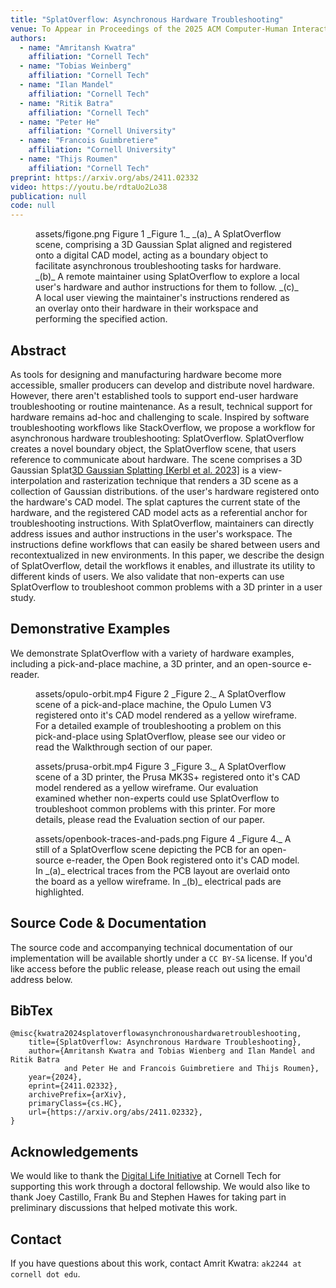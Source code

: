 ```yaml
---
title: "SplatOverflow: Asynchronous Hardware Troubleshooting"
venue: To Appear in Proceedings of the 2025 ACM Computer-Human Interaction Conference (CHI’25)
authors:
  - name: "Amritansh Kwatra"
    affiliation: "Cornell Tech"
  - name: "Tobias Weinberg"
    affiliation: "Cornell Tech"
  - name: "Ilan Mandel"
    affiliation: "Cornell Tech"
  - name: "Ritik Batra"
    affiliation: "Cornell Tech"
  - name: "Peter He"
    affiliation: "Cornell University"
  - name: "Francois Guimbretiere"
    affiliation: "Cornell University"
  - name: "Thijs Roumen"
    affiliation: "Cornell Tech"
preprint: https://arxiv.org/abs/2411.02332
video: https://youtu.be/rdtaUo2Lo38
publication: null
code: null 
---
```


<figure>
  <src>assets/figone.png</src>
  <alt>Figure 1</alt>
  <caption>
    _Figure 1._ _(a)_ A SplatOverflow scene, comprising a 3D Gaussian Splat aligned and registered onto a digital CAD model, acting as a boundary object to facilitate asynchronous troubleshooting tasks for hardware. _(b)_ A remote maintainer using SplatOverflow to explore a local user's hardware and author instructions for them to follow. _(c)_ A local user viewing the maintainer's instructions rendered as an overlay onto their hardware in their workspace and performing the specified action.
  </caption>
</figure>

## Abstract

As tools for designing and manufacturing hardware become more accessible, smaller producers can develop and distribute novel hardware. However, there aren't established tools to support end-user hardware troubleshooting or routine maintenance. As a result, technical support for hardware remains ad-hoc and challenging to scale. Inspired by software troubleshooting workflows like StackOverflow, we propose a workflow for asynchronous hardware troubleshooting: SplatOverflow. SplatOverflow creates a novel boundary object, the SplatOverflow scene, that users reference to communicate about hardware. The scene comprises a <sidenote><text>3D Gaussian Splat</text><note>[3D Gaussian Splatting [Kerbl et al. 2023]](https://repo-sam.inria.fr/fungraph/3d-gaussian-splatting/) is a view-interpolation and rasterization technique that renders a 3D scene as a collection of Gaussian distributions.</note></sidenote> of the user's hardware registered onto the hardware's CAD model. The splat captures the current state of the hardware, and the registered CAD model acts as a referential anchor for troubleshooting instructions. With SplatOverflow, maintainers can directly address issues and author instructions in the user's workspace. The instructions define workflows that can easily be shared between users and recontextualized in new environments. In this paper, we describe the design of SplatOverflow, detail the workflows it enables, and illustrate its utility to different kinds of users. We also validate that non-experts can use SplatOverflow to troubleshoot common problems with a 3D printer in a user study.

## Demonstrative Examples

We demonstrate SplatOverflow with a variety of hardware examples, including a pick-and-place machine, a 3D printer, and an open-source e-reader.

<figure>
  <src>assets/opulo-orbit.mp4</src>
  <alt>Figure 2</alt>
  <caption>
    _Figure 2._ A SplatOverflow scene of a pick-and-place machine, the Opulo Lumen V3 registered onto it's CAD model rendered as a yellow wireframe. For a detailed example of troubleshooting a problem on this pick-and-place using SplatOverflow, please see our video or read the Walkthrough section of our paper.
  </caption>
</figure>

<figure>
  <src>assets/prusa-orbit.mp4</src>
  <alt>Figure 3</alt>
  <caption>
    _Figure 3._ A SplatOverflow scene of a 3D printer, the Prusa MK3S+ registered onto it's CAD model rendered as a yellow wireframe. Our evaluation examined whether non-experts could use SplatOverflow to troubleshoot common problems with this printer. For more details, please read the Evaluation section of our paper.
  </caption>
</figure>

<figure>
  <src>assets/openbook-traces-and-pads.png</src>
  <alt>Figure 4</alt>
  <caption>
    _Figure 4._ A still of a SplatOverflow scene depicting the PCB for an open-source e-reader, the Open Book registered onto it's CAD model. In _(a)_ electrical traces from the PCB layout are overlaid onto the board as a yellow wireframe. In _(b)_ electrical pads are highlighted.
  </caption>
</figure>

## Source Code & Documentation

The source code and accompanying technical documentation of our implementation will be available shortly under a `CC BY-SA` license. If you'd like access before the public release, please reach out using the email address below.

## BibTex

```
@misc{kwatra2024splatoverflowasynchronoushardwaretroubleshooting,
    title={SplatOverflow: Asynchronous Hardware Troubleshooting}, 
    author={Amritansh Kwatra and Tobias Wienberg and Ilan Mandel and Ritik Batra 
            and Peter He and Francois Guimbretiere and Thijs Roumen},
    year={2024},
    eprint={2411.02332},
    archivePrefix={arXiv},
    primaryClass={cs.HC},
    url={https://arxiv.org/abs/2411.02332}, 
}
```

## Acknowledgements

We would like to thank the [Digital Life Initiative](https://dli.tech.cornell.edu/) at Cornell Tech for supporting this work through a doctoral fellowship. We would also like to thank Joey Castillo, Frank Bu and Stephen Hawes for taking part in preliminary discussions that helped motivate this work.

## Contact

If you have questions about this work, contact Amrit Kwatra: `ak2244 at cornell dot edu`.





